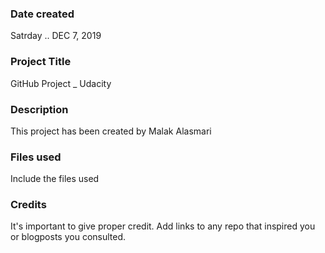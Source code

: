 ### Date created
Satrday .. DEC 7, 2019

### Project Title
GitHub Project _ Udacity

### Description
This project has been created by Malak Alasmari

### Files used
Include the files used

### Credits
It's important to give proper credit. Add links to any repo that inspired you or blogposts you consulted.
